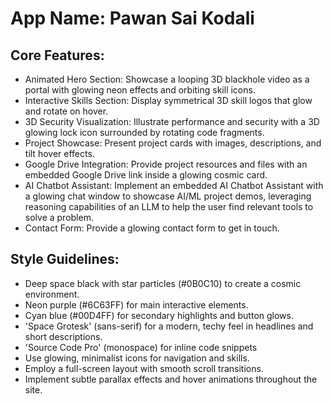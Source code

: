 # **App Name**: Pawan Sai Kodali

## Core Features:

- Animated Hero Section: Showcase a looping 3D blackhole video as a portal with glowing neon effects and orbiting skill icons.
- Interactive Skills Section: Display symmetrical 3D skill logos that glow and rotate on hover.
- 3D Security Visualization: Illustrate performance and security with a 3D glowing lock icon surrounded by rotating code fragments.
- Project Showcase: Present project cards with images, descriptions, and tilt hover effects.
- Google Drive Integration: Provide project resources and files with an embedded Google Drive link inside a glowing cosmic card.
- AI Chatbot Assistant: Implement an embedded AI Chatbot Assistant with a glowing chat window to showcase AI/ML project demos, leveraging reasoning capabilities of an LLM to help the user find relevant tools to solve a problem.
- Contact Form: Provide a glowing contact form to get in touch.

## Style Guidelines:

- Deep space black with star particles (#0B0C10) to create a cosmic environment.
- Neon purple (#6C63FF) for main interactive elements.
- Cyan blue (#00D4FF) for secondary highlights and button glows.
- 'Space Grotesk' (sans-serif) for a modern, techy feel in headlines and short descriptions.
- 'Source Code Pro' (monospace) for inline code snippets
- Use glowing, minimalist icons for navigation and skills.
- Employ a full-screen layout with smooth scroll transitions.
- Implement subtle parallax effects and hover animations throughout the site.